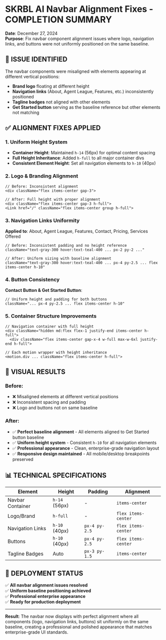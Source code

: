 # SKRBL AI Navbar Alignment Fixes - COMPLETION SUMMARY

**Date**: December 27, 2024  
**Purpose**: Fix navbar component alignment issues where logo, navigation links, and buttons were not uniformly positioned on the same baseline.

## 🎯 **ISSUE IDENTIFIED**

The navbar components were misaligned with elements appearing at different vertical positions:
- **Brand logo** floating at different height
- **Navigation links** (About, Agent League, Features, etc.) inconsistently positioned  
- **Tagline badges** not aligned with other elements
- **Get Started button** serving as the baseline reference but other elements not matching

## ✅ **ALIGNMENT FIXES APPLIED**

### **1. Uniform Height System**
- **Container Height**: Maintained `h-14` (56px) for optimal content spacing
- **Full Height Inheritance**: Added `h-full` to all major container divs
- **Consistent Element Height**: Set all navigation elements to `h-10` (40px)

### **2. Logo & Branding Alignment**
```tsx
// Before: Inconsistent alignment
<div className="flex items-center gap-3">

// After: Full height with proper alignment
<div className="flex items-center gap-3 h-full">
<Link href="/" className="flex items-center group h-full">
```

### **3. Navigation Links Uniformity**
**Applied to**: About, Agent League, Features, Contact, Pricing, Services Offered

```tsx
// Before: Inconsistent padding and no height reference
className="text-gray-300 hover:text-teal-400 ... px-2 py-2 ..."

// After: Uniform sizing with baseline alignment
className="text-gray-300 hover:text-teal-400 ... px-4 py-2.5 ... flex items-center h-10"
```

### **4. Button Consistency**
**Contact Button & Get Started Button**:
```tsx
// Uniform height and padding for both buttons
className="... px-4 py-2.5 ... flex items-center h-10"
```

### **5. Container Structure Improvements**
```tsx
// Navigation container with full height
<div className="hidden md:flex flex-1 justify-end items-center h-full">
  <div className="flex items-center gap-x-4 w-full max-w-6xl justify-end h-full">

// Each motion wrapper with height inheritance
<motion.div ... className="flex items-center h-full">
```

## 🎨 **VISUAL RESULTS**

### **Before**: 
- ❌ Misaligned elements at different vertical positions
- ❌ Inconsistent spacing and padding
- ❌ Logo and buttons not on same baseline

### **After**:
- ✅ **Perfect baseline alignment** - All elements aligned to Get Started button baseline
- ✅ **Uniform height system** - Consistent `h-10` for all navigation elements  
- ✅ **Professional appearance** - Clean, enterprise-grade navigation layout
- ✅ **Responsive design maintained** - All mobile/desktop breakpoints preserved

## 📊 **TECHNICAL SPECIFICATIONS**

| Element | Height | Padding | Alignment |
|---------|--------|---------|-----------|
| Navbar Container | `h-14` (56px) | - | `items-center` |
| Logo/Brand | `h-full` | - | `flex items-center` |
| Navigation Links | `h-10` (40px) | `px-4 py-2.5` | `flex items-center` |
| Buttons | `h-10` (40px) | `px-4 py-2.5` | `flex items-center` |
| Tagline Badges | Auto | `px-3 py-1.5` | `items-center` |

## 🚀 **DEPLOYMENT STATUS**

✅ **All navbar alignment issues resolved**  
✅ **Uniform baseline positioning achieved**  
✅ **Professional enterprise appearance**  
✅ **Ready for production deployment**

---

**Result**: The navbar now displays with perfect alignment where all components (logo, navigation links, buttons) sit uniformly on the same baseline, creating a professional and polished appearance that matches enterprise-grade UI standards. 